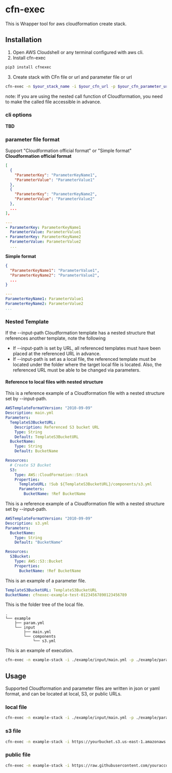 # cfn-exec

This is Wrapper tool for aws cloudformation create stack.

## Installation

1. Open AWS Cloudshell or any terminal configured with aws cli.
2. Install cfn-exec
```sh
pip3 install cfnexec
```
3. Create stack with CFn file or url and parameter file or url
```sh
cfn-exec -n $your_stack_name -i $your_cfn_url -p $your_cfn_parameter_url 
```
note: If you are using the nested call function of Cloudformation, you need to make the called file accessible in advance.

### cli options

**TBD**

### parameter file format

Support "Cloudformation official format" or "Simple format"
**Cloudformation official format**
```json
[
  {
    "ParameterKey": "ParameterKeyName1",
    "ParameterValue": "ParameterValue1"
  },
  {
    "ParameterKey": "ParameterKeyName2",
    "ParameterValue": "ParameterValue2"
  },
  ...
],
```
```yaml
---
- ParameterKey: ParameterKeyName1
  ParameterValue: ParameterValue1
- ParameterKey: ParameterKeyName2
  ParameterValue: ParameterValue2
  ...
```
**Simple format**
```json
{
  "ParameterKeyName1": "ParameterValue1",
  "ParameterKeyName2": "ParameterValue2",
  ...
}
```
```yaml
---
ParameterKeyName1: ParameterValue1
ParameterKeyName2: ParameterValue2
...
```

### Nested Template

If the --input-path Cloudformation template has a nested structure that references another template, note the following
* If --input-path is set by URL, all referenced templates must have been placed at the referenced URL in advance.
* If --input-path is set as a local file, the referenced template must be located under the folder where the target local file is located. Also, the referenced URL must be able to be changed via parameters.

#### Reference to local files with nested structure

This is a reference example of a Cloudformation file with a nested structure set by --input-path.
```yaml
AWSTemplateFormatVersion: "2010-09-09"
Description: main.yml
Parameters: 
  TemplateS3BucketURL:
    Description: Referenced S3 bucket URL
    Type: String
    Default: TemplateS3BucketURL
  BucketName:
    Type: String
    Default: BucketName

Resources:
  # Create S3 Bucket
  S3:
    Type: AWS::CloudFormation::Stack
    Properties:
      TemplateURL: !Sub ${TemplateS3BucketURL}/components/s3.yml
      Parameters:
        BucketName: !Ref BucketName
```

This is a reference example of a Cloudformation file with a nested structure set by --input-path.
```yaml
AWSTemplateFormatVersion: "2010-09-09"
Description: s3.yml
Parameters:
  BucketName:
    Type: String
    Default: "BucketName"

Resources:
  S3Bucket:
    Type: AWS::S3::Bucket
    Properties:
      BucketName: !Ref BucketName
```

This is an example of a parameter file.
```yaml
TemplateS3BucketURL: TemplateS3BucketURL
BucketName: cfnexec-example-test-01234567890123456789
```

This is the folder tree of the local file.
```
.
└── example
    ├── param.yml
    └── input
        ├── main.yml
        └── components
            └── s3.yml
```

This is an example of execution.
```sh
cfn-exec -n example-stack -i ./example/input/main.yml -p ./example/param.yml -s3 TemplateS3BucketURL
```

## Usage

Supported Cloudformation and parameter files are written in json or yaml format, and can be located at local, S3, or public URLs.

### local file
```sh
cfn-exec -n example-stack -i ./example/input/main.yml -p ./example/param.yml
```

### s3 file
```sh
cfn-exec -n example-stack -i https://yourbucket.s3.us-east-1.amazonaws.com/main.yml -p https://yourbucket.s3.us-east-1.amazonaws.com/param.yml
```

### public file
```sh
cfn-exec -n example-stack -i https://raw.githubusercontent.com/youraccount/yourrepo/main/input/main.yml -p https://raw.githubusercontent.com/youraccount/yourrepo/main/param.yml
```

